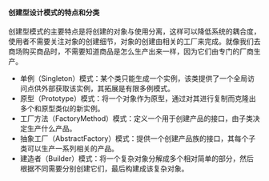 #### 创建型设计模式的特点和分类
创建型模式的主要特点是将创建的对象与使用分离，这样可以降低系统的耦合度，使用者不需要关注对象的创建细节，对象的创建由相关的工厂来完成。就像我们去商场购买商品时，不需要知道商品是怎么生产出来一样，因为它们由专门的厂商生产。<br/>
* 单例（Singleton）模式：某个类只能生成一个实例，该类提供了一个全局访问点供外部获取该实例，其拓展是有限多例模式。
* 原型（Prototype）模式：将一个对象作为原型，通过对其进行复制而克隆出多个和原型类似的新实例。
* 工厂方法（FactoryMethod）模式：定义一个用于创建产品的接口，由子类决定生产什么产品。
* 抽象工厂（AbstractFactory）模式：提供一个创建产品族的接口，其每个子类可以生产一系列相关的产品。
* 建造者（Builder）模式：将一个复杂对象分解成多个相对简单的部分，然后根据不同需要分别创建它们，最后构建成该复杂对象。

